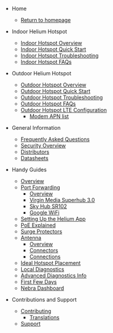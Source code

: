 <!-- docs/_sidebar.md -->

- Home

  - [Return to homepage](/)

- Indoor Helium Hotspot

  - [Indoor Hotspot Overview](indoor-hotspot/overview.md)
  - [Indoor Hotspot Quick Start](indoor-hotspot/quick-start.md)
  - [Indoor Hotspot Troubleshooting](indoor-hotspot/troubleshooting.md)
  - [Indoor Hotspot FAQs](indoor-hotspot/indoor-faq.md)

- Outdoor Helium Hotspot

  - [Outdoor Hotspot Overview](outdoor-hotspot/overview.md)
  - [Outdoor Hotspot Quick Start](outdoor-hotspot/quick-start.md)
  - [Outdoor Hotspot Troubleshooting](outdoor-hotspot/troubleshooting.md)
  - [Outdoor Hotspot FAQs](outdoor-hotspot/outdoor-faq.md)
  - [Outdoor Hotspot LTE Configuration](outdoor-hotspot/lte-config.md)
    - [Modem APN list](outdoor-hotspot/lte-apns.md)

- General Information

  - [Frequently Asked Questions](FAQs.md)
  - [Security Overview](security.md)
  - [Distributors](distributors.md)
  - [Datasheets](datasheets.md)

- Handy Guides

  - [Overview](handy-guides/overview.md)
  - [Port Forwarding](handy-guides/port-forwarding/overview.md)
    - [Overview](handy-guides/port-forwarding/overview.md)
    - [Virgin Media Superhub 3.0](handy-guides/port-forwarding/vm-superhub-v3.md)
    - [Sky Hub SR102](handy-guides/port-forwarding/sky-hub-sr102.md)
    - [Google WiFi](handy-guides/port-forwarding/google-wifi.md)
  - [Setting Up the Helium App](handy-guides/setting-up-hnt-app.md)
  - [PoE Explained](handy-guides/poe-explained.md)
  - [Surge Protectors](handy-guides/surge-protectors.md)
  - [Antenna](handy-guides/antenna/overview.md)
    - [Overview](handy-guides/antenna/overview.md)
    - [Connectors](handy-guides/antenna/connectors.md)
    - [Connections](handy-guides/antenna/connections.md)
  - [Ideal Hotspot Placement](handy-guides/hotspot-ideal-location.md)
  - [Local Diagnostics](handy-guides/local-diagnostics.md)
  - [Advanced Diagnostics Info](handy-guides/advanced-diagnostics.md)
  - [First Few Days](handy-guides/first-days.md)
  - [Nebra Dashboard](handy-guides/dashboard.md)

- Contributions and Support

  - [Contributing](contributing/overview.md)
    - [Translations](contributing/translations.md)
  - [Support](support.md)
